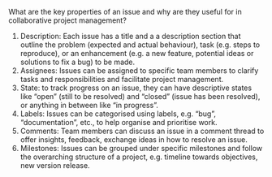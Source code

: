 What are the key properties of an issue and why are they useful for in collaborative project management?

1. Description: Each issue has a title and a a description section that outline the problem (expected and actual behaviour), task (e.g. steps to reproduce), or an enhancement (e.g. a new feature, potential ideas or solutions to fix a bug) to be made. 
2. Assignees: Issues can be assigned to specific team members to clarify tasks and responsibilities and facilitate project management. 
3. State: to track progress on an issue, they can have descriptive states like “open” (still to be resolved) and “closed” (issue has been resolved), or anything in between like “in progress”.
4. Labels: Issues can be categorised using labels, e.g. “bug”, “documentation”, etc., to help organise and prioritise work.
5. Comments: Team members can discuss an issue in a comment thread to offer insights, feedback, exchange ideas in how to resolve an issue.
6. Milestones: Issues can be grouped under specific milestones and follow the overarching structure of a project, e.g. timeline towards objectives, new version release. 

